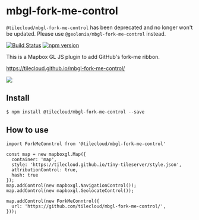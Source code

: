 # mbgl-fork-me-control

`@tilecloud/mbgl-fork-me-control` has been deprecated and no longer won't be updated. Please use `@geolonia/mbgl-fork-me-control` instead.

[![Build Status](https://travis-ci.org/tilecloud/mbgl-fork-me-control.svg?branch=master)](https://travis-ci.org/tilecloud/mbgl-fork-me-control)
[![npm version](https://badge.fury.io/js/%40tilecloud%2Fmbgl-fork-me-control.svg)](https://badge.fury.io/js/%40tilecloud%2Fmbgl-fork-me-control)

This is a Mapbox GL JS plugin to add GitHub's fork-me ribbon.

https://tilecloud.github.io/mbgl-fork-me-control/

![](https://www.evernote.com/l/ABXkH-a_3vdIm4yDn-OOgfXUjmsJSObhe6IB/image.png)

## Install

```
$ npm install @tilecloud/mbgl-fork-me-control --save
```

## How to use

```node
import ForkMeConntrol from '@tilecloud/mbgl-fork-me-control'

const map = new mapboxgl.Map({
  container: 'map',
  style: 'https://tilecloud.github.io/tiny-tileserver/style.json',
  attributionControl: true,
  hash: true
});
map.addControl(new mapboxgl.NavigationControl());
map.addControl(new mapboxgl.GeolocateControl());

map.addControl(new ForkMeConntrol({
  url: 'https://github.com/tilecloud/mbgl-fork-me-control/',
}));
```
